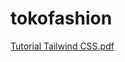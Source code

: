 # tokofashion
[Tutorial Tailwind CSS.pdf](https://github.com/robyyant0/tokofashion/files/12776691/Tutorial.Tailwind.CSS.pdf)
